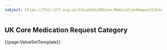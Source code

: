 ```yaml
---
subject: https://fhir.hl7.org.uk/ValueSet/UKCore-MedicationRequestCategory
---
```

## UK Core Medication Request Category

{{page:ValueSetTemplate}}